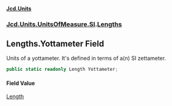 #### [Jcd.Units](index.md 'index')
### [Jcd.Units.UnitsOfMeasure.SI](Jcd.Units.UnitsOfMeasure.SI.md 'Jcd.Units.UnitsOfMeasure.SI').[Lengths](Jcd.Units.UnitsOfMeasure.SI.Lengths.md 'Jcd.Units.UnitsOfMeasure.SI.Lengths')

## Lengths.Yottameter Field

Units of a yottameter. It's defined in terms of a(n) SI zettameter.

```csharp
public static readonly Length Yottameter;
```

#### Field Value
[Length](Jcd.Units.UnitTypes.Length.md 'Jcd.Units.UnitTypes.Length')